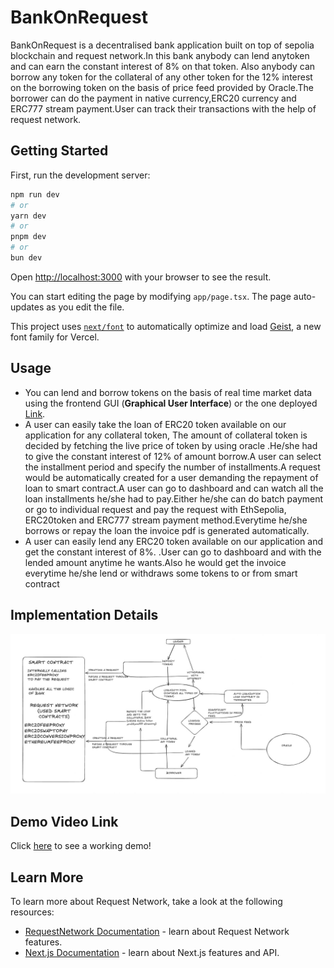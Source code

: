 # BankOnRequest
BankOnRequest is a decentralised bank application built on top of sepolia blockchain and request network.In this bank anybody can lend anytoken and can earn the constant interest of 8% on that token. Also anybody can borrow any token for the collateral of any other token for the 12% interest on the borrowing token on the basis of price feed provided by Oracle.The borrower can do the payment in native currency,ERC20 currency and ERC777 stream payment.User can track their transactions with the help of request network.
## Getting Started

First, run the development server:

```bash
npm run dev
# or
yarn dev
# or 
pnpm dev
# or
bun dev
```

Open [http://localhost:3000](http://localhost:3000) with your browser to see the result.

You can start editing the page by modifying `app/page.tsx`. The page auto-updates as you edit the file.

This project uses [`next/font`](https://nextjs.org/docs/app/building-your-application/optimizing/fonts) to automatically optimize and load [Geist](https://vercel.com/font), a new font family for Vercel.

## Usage

- You can lend and borrow tokens on the basis of real time market data using the frontend GUI (**Graphical User Interface**) or the one deployed [Link](https://bank-on-request.vercel.app/).
- A user can easily take the loan of ERC20 token available on our application for any collateral token, The amount of collateral token is decided by fetching the live price of token by using oracle .He/she had to give the constant interest of 12% of amount borrow.A user can select the installment period and specify the number of installments.A request would be automatically created for a user demanding the repayment of loan to smart contract.A user can go to dashboard and can watch all the loan installments he/she had to pay.Either he/she can do batch payment or go to individual request and pay the request with EthSepolia, ERC20token and ERC777 stream payment method.Everytime he/she borrows or repay the loan the invoice pdf is generated automatically.
- A user can easily lend any ERC20 token available on our application and get the constant interest of 8%. .User can go to dashboard and with the lended amount anytime he wants.Also he would get the invoice everytime he/she lend or withdraws some tokens to or from smart contract


## Implementation Details
![App Architecture](./images/architechture.jpg)


## Demo Video Link
Click [here]() to see a working demo!

## Learn More

To learn more about Request Network, take a look at the following resources:
- [RequestNetwork Documentation](https://docs.request.network/) - learn about Request Network features.
- [Next.js Documentation](https://nextjs.org/docs) - learn about Next.js features and API.
